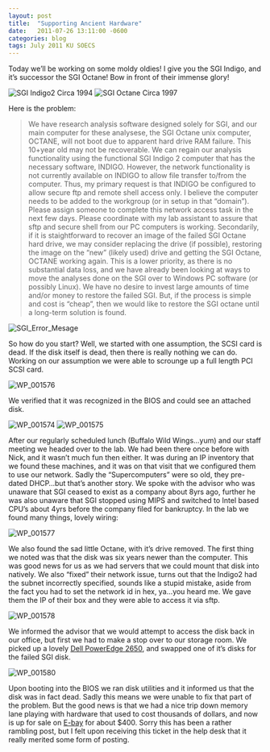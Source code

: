 ```yaml
---
layout: post
title:  "Supporting Ancient Hardware"
date:   2011-07-26 13:11:00 -0600
categories: blog
tags: July 2011 KU SOECS
---
```

Today we’ll be working on some moldy oldies! I give you the SGI Indigo, and it’s successor the SGI Octane! Bow in front of their immense glory!

![SGI Indigo2 Circa 1994](https://upload.wikimedia.org/wikipedia/commons/d/d3/Indigo2.jpeg)
![SGI Octane Circa 1997](https://upload.wikimedia.org/wikipedia/commons/3/35/SgiOctane.jpg)

Here is the problem:

> We have research analysis software designed solely for SGI, and our main computer for these analysese, the SGI Octane unix computer, OCTANE, will not boot due to apparent hard drive RAM failure. This 10+year old may not be recoverable.
>We can regain our analysis functionality using the functional SGI Indigo 2 computer that has the necessary software, INDIGO. However, the network functionality is not currently available on INDIGO to allow file transfer to/from the computer. Thus, my primary request is that INDIGO be configured to allow secure ftp and remote shell access only.
>I believe the computer needs to be added to the workgroup (or in setup in that “domain”). Please assign someone to complete this network access task in the next few days. Please coordinate with my lab assistant to assure that sftp and secure shell from our PC computers is working.
>Secondarily, if it is staightforward to recover an image of the failed SGI Octane hard drive, we may consider replacing the drive (if possible), restoring the image on the “new” (likely used) drive and getting the SGI Octane, OCTANE working again. This is a lower priority, as there is no substantial data loss, and we have already been looking at ways to move the analyses done on the SGI over to Windows PC software (or possibly Linux). We have no desire to invest large amounts of time and/or money to restore the failed SGI. But, if the process is simple and cost is “cheap”, then we would like to restore the SGI octane until a long-term solution is found.

![SGI_Error_Mesage](https://prdwebappstorage.blob.core.windows.net/pattontech/images/SGI_Error_Mesage.JPG)

So how do you start? Well, we started with one assumption, the SCSI card is dead. If the disk itself is dead, then there is really nothing we can do. Working on our assumption we were able to scrounge up a full length PCI SCSI card.

![WP_001576](https://prdwebappstorage.blob.core.windows.net/pattontech/images/WP_001576.jpg)

We verified that it was recognized in the BIOS and could see an attached disk.

![WP_001574](https://prdwebappstorage.blob.core.windows.net/pattontech/images/WP_001574.jpg)
![WP_001575](https://prdwebappstorage.blob.core.windows.net/pattontech/images/WP_001575.jpg)

After our regularly scheduled lunch (Buffalo Wild Wings…yum) and our staff meeting we headed over to the lab. We had been there once before with Nick, and it wasn’t much fun then either. It was during an IP inventory that we found these machines, and it was on that visit that we configured them to use our network. Sadly the “Supercomputers” were so old, they pre-dated DHCP…but that’s another story. We spoke with the advisor who was unaware that SGI ceased to exist as a company about 8yrs ago, further he was also unaware that SGI stopped using MIPS and switched to Intel based CPU’s about 4yrs before the company filed for bankruptcy.
In the lab we found many things, lovely wiring:

![WP_001577](https://prdwebappstorage.blob.core.windows.net/pattontech/images/WP_001577.jpg)

We also found the sad little Octane, with it’s drive removed. The first thing we noted was that the disk was six years newer than the computer. This was good news for us as we had servers that we could mount that disk into natively. We also “fixed” their network issue, turns out that the Indigo2 had the subnet incorrectly specified, sounds like a stupid mistake, aside from the fact you had to set the network id in hex, ya…you heard me. We gave them the IP of their box and they were able to access it via sftp.

![WP_001578](https://prdwebappstorage.blob.core.windows.net/pattontech/images/WP_001578.jpg)

We informed the advisor that we would attempt to access the disk back in our office, but first we had to make a stop over to our storage room. We picked up a lovely [Dell PowerEdge 2650](http://www.dell.com/downloads/global/products/pedge/en/2650_specs.pdf), and swapped one of it’s disks for the failed SGI disk.

![WP_001580](https://prdwebappstorage.blob.core.windows.net/pattontech/images/WP_001580.jpg)

Upon booting into the BIOS we ran disk utilities and it informed us that the disk was in fact dead. Sadly this means we were unable to fix that part of the problem. But the good news is that we had a nice trip down memory lane playing with hardware that used to cost thousands of dollars, and now is up for sale on [E-bay](http://shop.ebay.com/i.html?_from=R40&_trksid=p5197.m570.l1313&_nkw=sgi+octane&_sacat=See-All-Categories) for about $400. Sorry this has been a rather rambling post, but I felt upon receiving this ticket in the help desk that it really merited some form of posting.
